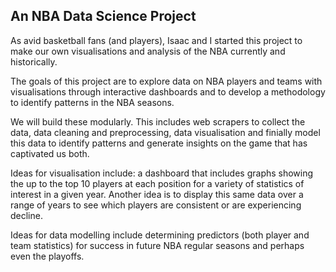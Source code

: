 ## An NBA Data Science Project

As avid basketball fans (and players), Isaac and I started this project to make our own visualisations and analysis of the NBA currently and historically. 

The goals of this project are to explore data on NBA players and teams with visualisations through interactive dashboards and to develop a methodology to identify patterns in the NBA seasons.

We will build these modularly. This includes web scrapers to collect the data, data cleaning and preprocessing, data visualisation and finially model this data to identify patterns and generate insights on the game that has captivated us both.

Ideas for visualisation include: a dashboard that includes graphs showing the up to the top 10 players at each position for a variety of statistics of interest in a given year. Another idea is to display this same data over a range of years to see which players are consistent or are experiencing decline.

Ideas for data modelling include determining predictors (both player and team statistics) for success in future NBA regular seasons and perhaps even the playoffs. 


<!-- You can use the [editor on GitHub](https://github.com/Blunt10K/NBA/edit/gh-pages/index.md) to maintain and preview the content for your website in Markdown files.

Whenever you commit to this repository, GitHub Pages will run [Jekyll](https://jekyllrb.com/) to rebuild the pages in your site, from the content in your Markdown files.

As avid basketball fans (and players), Isaaac and I started this project to make our own visualisations and analysis of the NBA currently and historically.

The goals of this project are to explore data on NBA players and teams with visualisations through interactive dashboards and to develop a methodology to identify patterns in the NBA seasons.

We will build these modularly. This includes web scrapers to collect the data, data cleaning and preprocessing, data visualisation and finially model this data to identify patterns and generate insights on the game that has captivated us both.

Ideas for visualisation include: a dashboard that includes graphs showing the up to the top 10 players at each position for a variety of statistics of interest in a given year. Another idea is to display this same data over a range of years to see which players are consistent or are experiencing decline.

Ideas for data modelling include determining predictors (both player and team statistics) for success in future NBA regular seasons and perhaps even the playoffs

### Markdown

Markdown is a lightweight and easy-to-use syntax for styling your writing. It includes conventions for

```markdown
Syntax highlighted code block

# Header 1
## Header 2
### Header 3

- Bulleted
- List

1. Numbered
2. List

**Bold** and _Italic_ and `Code` text

[Link](url) and ![Image](src)
```

For more details see [Basic writing and formatting syntax](https://docs.github.com/en/github/writing-on-github/getting-started-with-writing-and-formatting-on-github/basic-writing-and-formatting-syntax).

### Jekyll Themes

Your Pages site will use the layout and styles from the Jekyll theme you have selected in your [repository settings](https://github.com/Blunt10K/NBA/settings/pages). The name of this theme is saved in the Jekyll `_config.yml` configuration file.

### Support or Contact

Having trouble with Pages? Check out our [documentation](https://docs.github.com/categories/github-pages-basics/) or [contact support](https://support.github.com/contact) and we’ll help you sort it out.
 -->
